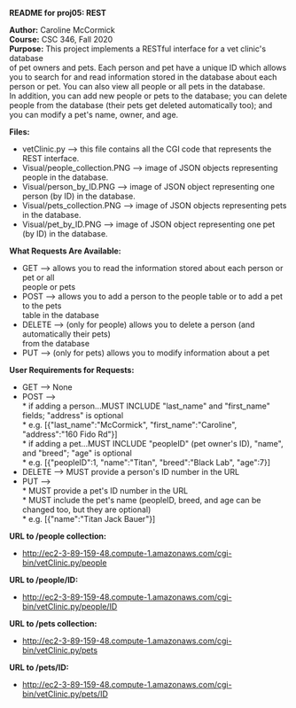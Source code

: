 **README for proj05: REST**

**Author:** Caroline McCormick\
**Course:** CSC 346, Fall 2020\
**Purpose:** This project implements a RESTful interface for a vet clinic's database\
         of pet owners and pets. Each person and pet have a unique ID which allows\
         you to search for and read information stored in the database about each \
         person or pet. You can also view all people or all pets in the database.\
         In addition, you can add new people or pets to the database; you can delete\
         people from the database (their pets get deleted automatically too); and\
         you can modify a pet's name, owner, and age.
         
**Files:**
   * vetClinic.py --> this file contains all the CGI code that represents the REST interface.
   * Visual/people_collection.PNG --> image of JSON objects representing people in the database.
   * Visual/person_by_ID.PNG --> image of JSON object representing one person (by ID) in the database. 
   * Visual/pets_collection.PNG --> image of JSON objects representing pets in the database.
   * Visual/pet_by_ID.PNG --> image of JSON object representing one pet (by ID) in the database.
   
**What Requests Are Available:**
   * GET --> allows you to read the information stored about each person or pet or all\
             people or pets
   * POST --> allows you to add a person to the people table or to add a pet to the pets\
              table in the database
   * DELETE --> (only for people) allows you to delete a person (and automatically their pets)\
                from the database
   * PUT --> (only for pets) allows you to modify information about a pet
   
**User Requirements for Requests:**
   * GET --> None
   * POST --> \
         * if adding a person...MUST INCLUDE "last_name" and "first_name" fields; "address" is optional\
              * e.g. [{"last_name":"McCormick", "first_name":"Caroline", "address":"160 Fido Rd"}]\
         * if adding a pet...MUST INCLUDE "peopleID" (pet owner's ID), "name", and "breed"; "age" is optional\
              * e.g. [{"peopleID":1, "name":"Titan", "breed":"Black Lab", "age":7}]
   * DELETE --> MUST provide a person's ID number in the URL
   * PUT --> \
         * MUST provide a pet's ID number in the URL\
         * MUST include the pet's name (peopleID, breed, and age can be changed too, but they are optional)\
              * e.g. [{"name":"Titan Jack Bauer"}]
             
   
  
                       
**URL to /people collection:**
   * http://ec2-3-89-159-48.compute-1.amazonaws.com/cgi-bin/vetClinic.py/people 
   
**URL to /people/ID:**
   * http://ec2-3-89-159-48.compute-1.amazonaws.com/cgi-bin/vetClinic.py/people/ID 
   
**URL to /pets collection:**
   * http://ec2-3-89-159-48.compute-1.amazonaws.com/cgi-bin/vetClinic.py/pets 
   
**URL to /pets/ID:**
   * http://ec2-3-89-159-48.compute-1.amazonaws.com/cgi-bin/vetClinic.py/pets/ID
   
   
 
